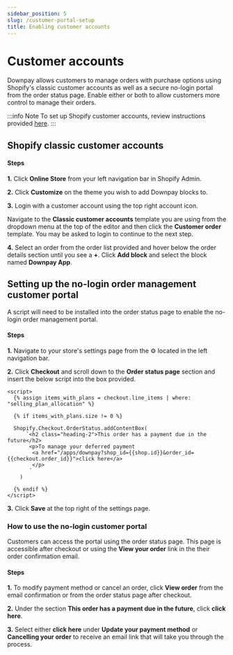 ```yaml
---
sidebar_position: 5
slug: /customer-portal-setup
title: Enabling customer accounts
---
```


# Customer accounts

Downpay allows customers to manage orders with purchase options using Shopify's classic customer accounts as well as a secure no-login portal from the order status page. Enable either or both to allow customers more control to manage their orders.

:::info Note
To set up Shopify customer accounts, review instructions provided [here](https://help.shopify.com/en/manual/customers/customer-accounts).
:::

## Shopify classic customer accounts

#### Steps

**1.** Click **Online Store** from your left navigation bar in Shopify Admin.

**2.** Click **Customize** on the theme you wish to add Downpay blocks to.

**3.** Login with a customer account using the top right account icon. 

Navigate to the **Classic customer accounts** template you are using from the dropdown menu at the top of the editor and then click the **Customer order** template. You may be asked to login to continue to the next step.

**4.** Select an order from the order list provided and hover below the order details section until you see a **+**. Click **Add block** and select the block named **Downpay App**.

## Setting up the no-login order management customer portal

A script will need to be installed into the order status page to enable the no-login order management portal.
#### Steps

**1.** Navigate to your store's settings page from the ⚙️ located in the left navigation bar.

**2.** Click **Checkout** and scroll down to the **Order status page** section and insert the below script into the box provided.

```
<script>
  {% assign items_with_plans = checkout.line_items | where: "selling_plan_allocation" %}

  {% if items_with_plans.size != 0 %}

  Shopify.Checkout.OrderStatus.addContentBox(
      `<h2 class="heading-2">This order has a payment due in the future</h2>
       <p>To manage your deferred payment 
        <a href="/apps/downpay?shop_id={{shop.id}}&order_id={{checkout.order_id}}">click here</a>
        </p>
       `
    )

  {% endif %}
</script>
```

**3.** Click **Save** at the top right of the settings page.

### How to use the no-login customer portal

Customers can access the portal using the order status page. This page is accessible after checkout or using the **View your order** link in the their order confirmation email.

#### Steps

**1.** To modify payment method or cancel an order, click **View order** from the email confirmation or from the order status page after checkout.

**2.** Under the section **This order has a payment due in the future**, click **click here**.

**3.** Select either **click here** under **Update your payment method** or **Cancelling your order** to receive an email link that will take you through the process.